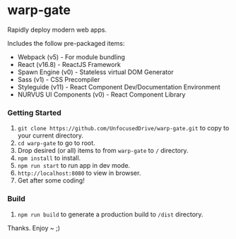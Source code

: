 # warp-gate
Rapidly deploy modern web apps.

Includes the follow pre-packaged items:
- Webpack (v5) - For module bundling
- React (v16.8) - ReactJS Framework
- Spawn Engine (v0) - Stateless virtual DOM Generator
- Sass (v1) - CSS Precompiler
- Styleguide (v11) - React Component Dev/Documentation Environment
- NURVUS UI Components (v0) - React Component Library

### Getting Started
1. `git clone https://github.com/UnfocusedDrive/warp-gate.git` to copy to your current directory.
2. `cd warp-gate` to go to root.
3. Drop desired (or all) items to from `warp-gate` to `/` directory.
4. `npm install` to install.
5. `npm run start` to run app in dev mode.
6. `http://localhost:8080` to view in browser.
7. Get after some coding!

### Build
1. `npm run build` to generate a production build to `/dist` directory.

Thanks. Enjoy ~ ;)
